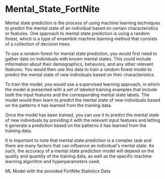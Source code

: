 # Mental_State_FortNite

Mental state prediction is the process of using machine learning techniques to predict the mental state of an individual based on certain characteristics or features. One approach to mental state prediction is using a random forest, which is a type of ensemble machine learning method that consists of a collection of decision trees.

To use a random forest for mental state prediction, you would first need to gather data on individuals with known mental states. This could include information about their demographics, behaviors, and any other relevant features. You would then use this data to train a random forest model to predict the mental state of new individuals based on their characteristics.

To train the model, you would use a supervised learning approach, in which the model is presented with a set of labeled training examples that include both the input features and the corresponding mental state labels. The model would then learn to predict the mental state of new individuals based on the patterns it has learned from the training data.

Once the model has been trained, you can use it to predict the mental state of new individuals by providing it with the relevant input features and letting it generate a prediction based on the patterns it has learned from the training data.

It is important to note that mental state prediction is a complex task and there are many factors that can influence an individual's mental state. As such, the accuracy of a mental state prediction model will depend on the quality and quantity of the training data, as well as the specific machine learning algorithm and hyperparameters used.

ML Model with the provided FortNite Statistics Data
